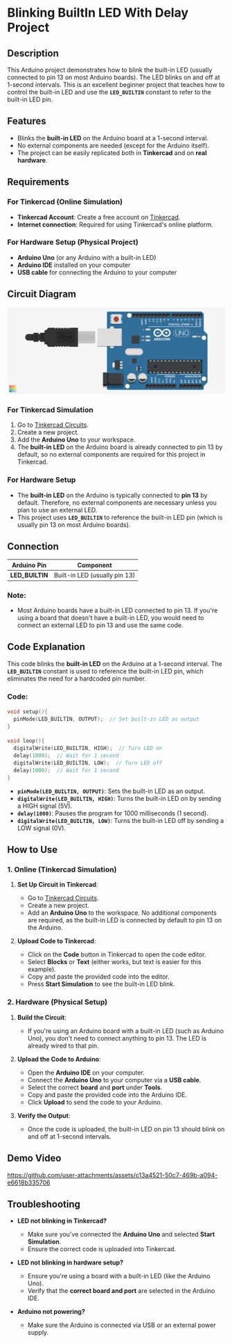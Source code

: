 # **Blinking BuiltIn LED With Delay Project**

## **Description**

This Arduino project demonstrates how to blink the built-in LED (usually connected to pin 13 on most Arduino boards). The LED blinks on and off at 1-second intervals. This is an excellent beginner project that teaches how to control the built-in LED and use the **`LED_BUILTIN`** constant to refer to the built-in LED pin.

## **Features**

* Blinks the **built-in LED** on the Arduino board at a 1-second interval.
* No external components are needed (except for the Arduino itself).
* The project can be easily replicated both in **Tinkercad** and on **real hardware**.

## **Requirements**

### **For Tinkercad (Online Simulation)**

* **Tinkercad Account**: Create a free account on [Tinkercad](https://www.tinkercad.com/).
* **Internet connection**: Required for using Tinkercad's online platform.

### **For Hardware Setup (Physical Project)**

* **Arduino Uno** (or any Arduino with a built-in LED)
* **Arduino IDE** installed on your computer
* **USB cable** for connecting the Arduino to your computer

## **Circuit Diagram**

![Circuit Diagram](<Blinking BuiltIn LED With Delay.png>)

### **For Tinkercad Simulation**

1. Go to [Tinkercad Circuits](https://www.tinkercad.com/circuits).
2. Create a new project.
3. Add the **Arduino Uno** to your workspace.
4. The **built-in LED** on the Arduino board is already connected to pin 13 by default, so no external components are required for this project in Tinkercad.

### **For Hardware Setup**

* The **built-in LED** on the Arduino is typically connected to **pin 13** by default. Therefore, no external components are necessary unless you plan to use an external LED.
* This project uses **`LED_BUILTIN`** to reference the built-in LED pin (which is usually pin 13 on most Arduino boards).

## **Connection**

| Arduino Pin      | Component                     |
| ---------------- | ----------------------------- |
| **LED\_BUILTIN** | Built-in LED (usually pin 13) |

### **Note**:

* Most Arduino boards have a built-in LED connected to pin 13. If you're using a board that doesn't have a built-in LED, you would need to connect an external LED to pin 13 and use the same code.

## **Code Explanation**

This code blinks the **built-in LED** on the Arduino at a 1-second interval. The **`LED_BUILTIN`** constant is used to reference the built-in LED pin, which eliminates the need for a hardcoded pin number.

### **Code:**

```cpp
void setup(){
  pinMode(LED_BUILTIN, OUTPUT);  // Set built-in LED as output
}

void loop(){
  digitalWrite(LED_BUILTIN, HIGH);  // Turn LED on
  delay(1000);  // Wait for 1 second
  digitalWrite(LED_BUILTIN, LOW);  // Turn LED off
  delay(1000);  // Wait for 1 second
}
```

* **`pinMode(LED_BUILTIN, OUTPUT)`**: Sets the built-in LED as an output.
* **`digitalWrite(LED_BUILTIN, HIGH)`**: Turns the built-in LED on by sending a HIGH signal (5V).
* **`delay(1000)`**: Pauses the program for 1000 milliseconds (1 second).
* **`digitalWrite(LED_BUILTIN, LOW)`**: Turns the built-in LED off by sending a LOW signal (0V).

## **How to Use**

### **1. Online (Tinkercad Simulation)**

1. **Set Up Circuit in Tinkercad**:

   * Go to [Tinkercad Circuits](https://www.tinkercad.com/circuits).
   * Create a new project.
   * Add an **Arduino Uno** to the workspace. No additional components are required, as the built-in LED is connected by default to pin 13 on the Arduino.
2. **Upload Code to Tinkercad**:

   * Click on the **Code** button in Tinkercad to open the code editor.
   * Select **Blocks** or **Text** (either works, but text is easier for this example).
   * Copy and paste the provided code into the editor.
   * Press **Start Simulation** to see the built-in LED blink.

### **2. Hardware (Physical Setup)**

1. **Build the Circuit**:

   * If you're using an Arduino board with a built-in LED (such as Arduino Uno), you don't need to connect anything to pin 13. The LED is already wired to that pin.
2. **Upload the Code to Arduino**:

   * Open the **Arduino IDE** on your computer.
   * Connect the **Arduino Uno** to your computer via a **USB cable**.
   * Select the correct **board** and **port** under **Tools**.
   * Copy and paste the provided code into the Arduino IDE.
   * Click **Upload** to send the code to your Arduino.
3. **Verify the Output**:

   * Once the code is uploaded, the built-in LED on pin 13 should blink on and off at 1-second intervals.

## **Demo Video**

https://github.com/user-attachments/assets/c13a4521-50c7-469b-a094-e6618b335706

## **Troubleshooting**

* **LED not blinking in Tinkercad?**

  * Make sure you've connected the **Arduino Uno** and selected **Start Simulation**.
  * Ensure the correct code is uploaded into Tinkercad.

* **LED not blinking in hardware setup?**

  * Ensure you're using a board with a built-in LED (like the Arduino Uno).
  * Verify that the **correct board and port** are selected in the Arduino IDE.

* **Arduino not powering?**

  * Make sure the Arduino is connected via USB or an external power supply.
